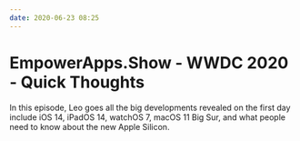 ```yaml
---
date: 2020-06-23 08:25
---
```

# EmpowerApps.Show - WWDC 2020 - Quick Thoughts


In this episode, Leo goes all the big developments revealed on the first day include iOS 14, iPadOS 14, watchOS 7, macOS 11 Big Sur, and what people need to know about the new Apple Silicon.
